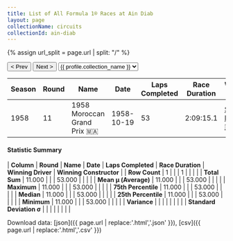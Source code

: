 ```yaml
---
title: List of All Formula 1® Races at Ain Diab
layout: page
collectionName: circuits
collectionId: ain-diab
---
```


{% assign url_split = page.url | split: "/" %}
<div id="collection-navigation">
<button onclick="selector.options[selector.selectedIndex-1].value && (window.location = selector.options[selector.selectedIndex-1].value);">&lt; Prev</button>
<button onclick="selector.options[selector.selectedIndex+1].value && (window.location = selector.options[selector.selectedIndex+1].value);">Next &gt;</button>
<select id="selector" onchange="this.options[this.selectedIndex].value && (window.location = this.options[this.selectedIndex].value);">
  {% for collectionId in site.data[page.collectionName].refs %}
    {% if collectionId == page.collectionId %}
      {% assign selected = "selected" %}
    {% else %}
      {% assign selected = "" %}
    {% endif %}
    {% assign profile = site.data[page.collectionName][collectionId].profile %}
    <option value="/f1/{{ page.collectionName }}/{{ collectionId }}/{{ url_split[4] }}" {{ selected }}>{{ profile.collection_name }}</option>
  {% endfor %}
</select>
</div>

| Season | Round | Name | Date | Laps Completed | Race Duration | Winning Driver | Winning Constructor |
|--|--|--|--|--|--|--|--|
| 1958 | 11 | 1958 Moroccan Grand Prix 🇲🇦 | 1958-10-19 | 53 | 2:09:15.1 | [Stirling Moss 🇬🇧](/f1/drivers/moss) | Vanwall 🇬🇧 |

#### Statistic Summary

| **Column** | **Round** | **Name** | **Date** | **Laps Completed** | **Race Duration** | **Winning Driver** | **Winning Constructor** |
| **Row Count** | 1 |  |  | 1 |  |  |  |
| **Total Sum** | 11.000 |  |  | 53.000 |  |  |  |
| **Mean μ (Average)** | 11.000 |  |  | 53.000 |  |  |  |
| **Maximum** | 11.000 |  |  | 53.000 |  |  |  |
| **75th Percentile** | 11.000 |  |  | 53.000 |  |  |  |
| **Median** | 11.000 |  |  | 53.000 |  |  |  |
| **25th Percentile** | 11.000 |  |  | 53.000 |  |  |  |
| **Minimum** | 11.000 |  |  | 53.000 |  |  |  |
| **Variance** |  |  |  |  |  |  |  |
| **Standard Deviation σ** |  |  |  |  |  |  |  |

Download data: [json]({{ page.url | replace:'.html','.json' }}), [csv]({{ page.url | replace:'.html','.csv' }})
